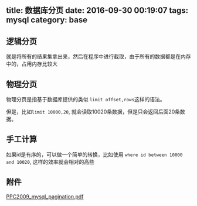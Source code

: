 title: 数据库分页
date: 2016-09-30 00:19:07
tags: mysql
category: base
---

## 逻辑分页

就是将所有的结果集拿出来，然后在程序中进行截取，由于所有的数据都是在内存中的，占用内存比较大

## 物理分页

物理分页是指基于数据库提供的类似 `limit offset,rows`这样的语法。

但是，比如`limit 10000,20`,  就会读取10020条数据，但是只会返回后面20条数据。

## 手工计算

如果id是有序的，可以做一个简单的转换，比如使用  `where id between 10000 and 10020`, 这样的效率就会相对的高些

## 附件
 [PPC2009_mysql_pagination.pdf](PPC2009_mysql_pagination.pdf)
